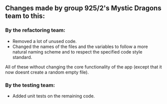 ## Changes made by group 925/2's Mystic Dragons team to this:

### By the refactoring team:

- Removed a lot of unused code.
- Changed the names of the files and the variables to follow a more natural naming scheme and to respect the specified code style standard.

All of these without changing the core functionality of the app (except that it now doesnt create a random empty file).

### By the testing team:

- Added unit tests on the remaining code.
